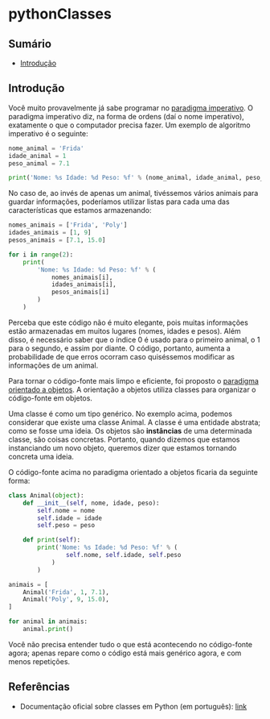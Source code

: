# pythonClasses

## Sumário

* [Introdução](#introdução)


## Introdução

Você muito provavelmente já sabe programar no [paradigma 
imperativo](https://pt.wikipedia.org/wiki/Programa%C3%A7%C3%A3o_imperativa). 
O paradigma imperativo diz, na forma de ordens (daí o nome 
imperativo), exatamente o que o computador precisa fazer. Um
exemplo de algoritmo imperativo é o seguinte:

```python
nome_animal = 'Frida'
idade_animal = 1
peso_animal = 7.1

print('Nome: %s Idade: %d Peso: %f' % (nome_animal, idade_animal, peso_animal))
```

No caso de, ao invés de apenas um animal, tivéssemos vários 
animais para guardar informações, poderíamos utilizar listas 
para cada uma das características que estamos armazenando:

```python
nomes_animais = ['Frida', 'Poly']
idades_animais = [1, 9]
pesos_animais = [7.1, 15.0]

for i in range(2):
    print(
        'Nome: %s Idade: %d Peso: %f' % (
            nomes_animais[i], 
            idades_animais[i], 
            pesos_animais[i]
        )
    )
```

Perceba que este código não é muito elegante, pois muitas 
informações estão armazenadas em muitos lugares (nomes, idades
e pesos). Além disso, é necessário saber que o índice 0 é usado
para o primeiro animal, o 1 para o segundo, e assim por diante.
O código, portanto, aumenta a probabilidade de que erros ocorram
caso quiséssemos modificar as informações de um animal.

Para tornar o código-fonte mais limpo e eficiente, foi proposto
o [paradigma orientado a objetos](https://pt.wikipedia.org/wiki/Programa%C3%A7%C3%A3o_orientada_a_objetos).
A orientação a objetos utiliza classes para organizar o 
código-fonte em objetos.

Uma classe é como um tipo genérico. No exemplo acima, podemos 
considerar que existe uma classe Animal. A classe é uma 
entidade abstrata; como se fosse uma ideia. Os objetos são 
**instâncias** de uma determinada classe, são coisas concretas.
Portanto, quando dizemos que estamos instanciando um novo 
objeto, queremos dizer que estamos tornando concreta uma ideia.

O código-fonte acima no paradigma orientado a objetos ficaria
da seguinte forma:

```python
class Animal(object):
    def __init__(self, nome, idade, peso):
        self.nome = nome
        self.idade = idade
        self.peso = peso

    def print(self):
        print('Nome: %s Idade: %d Peso: %f' % (
                self.nome, self.idade, self.peso
            )
        )

animais = [
    Animal('Frida', 1, 7.1),
    Animal('Poly', 9, 15.0),
]

for animal in animais:
    animal.print()
```

Você não precisa entender tudo o que está acontecendo no 
código-fonte agora; apenas repare como o código está mais 
genérico agora, e com menos repetições.

## Referências

* Documentação oficial sobre classes em Python (em português): [link](https://docs.python.org/pt-br/3/tutorial/classes.html)